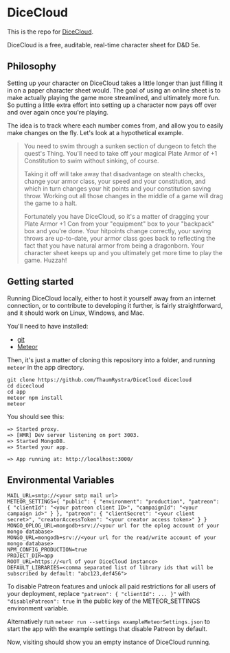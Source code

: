 DiceCloud
========

This is the repo for [DiceCloud](dicecloud.com).

DiceCloud is a free, auditable, real-time character sheet for D&D 5e.

Philosophy
----------

Setting up your character on DiceCloud takes a little longer than
just filling it in on a paper character sheet would. The goal of using an
online sheet is to make actually playing the game more streamlined, and
ultimately more fun. So putting a little extra effort into setting up a
character now pays off over and over again once you're playing.

The idea is to track where each number comes from, and allow you to easily make
changes on the fly. Let's look at a hypothetical example.

> You need to swim through a sunken section of dungeon to fetch the quest's Thing.
> You'll need to take off your magical Plate Armor of +1 Constitution to swim
> without sinking, of course.
>
> Taking it off will take away that disadvantage on
> stealth checks, change your armor class, your speed and your constitution, and
> which in turn changes your hit points and your constitution saving throw.
> Working out all those changes in the middle of a game will drag the game to a
> halt.
>
> Fortunately you have DiceCloud, so it's a matter of dragging
> your Plate Armor +1 Con from your "equipment" box to your "backpack" box and
> you're done. Your hitpoints change correctly, your saving throws are up-to-date,
> your armor class goes back to reflecting the fact that you have natural armor
> from being a dragonborn. Your character sheet keeps up and you
> ultimately get more time to play the game. Huzzah!

Getting started
---------------

Running DiceCloud locally, either to host it yourself away from an internet
connection, or to contribute to developing it further, is fairly
straightforward, and it should work on Linux, Windows, and Mac.

You'll need to have installed:

- [git](https://www.atlassian.com/git/tutorials/install-git)
- [Meteor](https://www.meteor.com/install)

Then, it's just a matter of cloning this repository into a folder, and running
`meteor` in the app directory.

`git clone https://github.com/ThaumRystra/DiceCloud dicecloud`  
`cd dicecloud`  
`cd app`  
`meteor npm install`  
`meteor`

You should see this:

```
=> Started proxy.
=> [HMR] Dev server listening on port 3003.
=> Started MongoDB.
=> Started your app.

=> App running at: http://localhost:3000/
```

Environmental Variables
-----------------------

```
MAIL_URL=smtp://<your smtp mail url>
METEOR_SETTINGS={ "public": { "environment": "production", "patreon": { "clientId": "<your patreon client ID>", "campaignId": "<your campaign id>" } }, "patreon": { "clientSecret": "<your client secret>", "creatorAccessToken": "<your creator access token>" } }
MONGO_OPLOG_URL=mongodb+srv://<your url for the oplog account of your mongo database>
MONGO_URL=mongodb+srv://<your url for the read/write account of your mongo database>
NPM_CONFIG_PRODUCTION=true
PROJECT_DIR=app
ROOT_URL=https://<url of your DiceCloud instance>
DEFAULT_LIBRARIES=<comma separated list of library ids that will be subscribed by default: "abc123,def456">
```

To disable Patreon features and unlock all paid restrictions for all users of your deployment, replace
`"patreon": { "clientId": ... }"` with `"disablePatreon": true` in the public key of the METEOR_SETTINGS environment variable.

Alternatively run `meteor run --settings exampleMeteorSettings.json` to start the app with the example settings that disable Patreon by default.

Now, visiting [](http://localhost:3000/) should show you an empty instance of
DiceCloud running.
